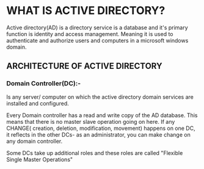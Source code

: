 # WHAT IS ACTIVE DIRECTORY?
Active directory(AD) is a directory service is a database and it's primary function is identity and access management. Meaning it is used to authenticate and authorize users and computers in a microsoft windows domain.

## ARCHITECTURE OF ACTIVE DIRECTORY 
### Domain Controller(DC):- 
Is any server/ computer on which the active directory domain services are installed and configured.

Every Domain controller has a read and write copy of the AD database. This means that there is no master slave operation going on here. If any CHANGE( creation, deletion, modification, movement) happens on one DC, it reflects in the other DCs- as an administrator, you can make change on any domain controller.

Some DCs take up additional roles and these roles are called "Flexible Single Master Operations"
